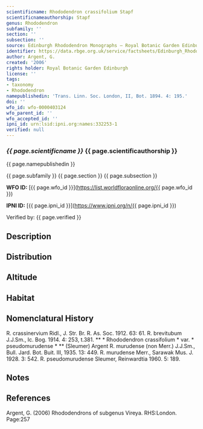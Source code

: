 ```yaml
---
scientificname: Rhododendron crassifolium Stapf
scientificnameauthorship: Stapf
genus: Rhododendron
subfamily: ''
section: ''
subsection: ''
source: Edinburgh Rhododendron Monographs – Royal Botanic Garden Edinburgh
identifier: https://data.rbge.org.uk/service/factsheets/Edinburgh_Rhododendron_Monographs.xhtml
author: Argent, G.
created: '2006'
rights holder: Royal Botanic Garden Edinburgh
license: ''
tags:
- taxonomy
- Rhododendron
namepublishedin: 'Trans. Linn. Soc. London, II, Bot. 1894. 4: 195.'
doi: ''
wfo_id: wfo-0000403124
wfo_parent_id: ''
wfo_accepted_id: ''
ipni_id: urn:lsid:ipni.org:names:332253-1
verified: null
---
```

### _{{ page.scientificname }}_ {{ page.scientificauthorship }}
 {{ page.namepublishedin }}

{{ page.subfamily }} {{ page.section }} {{ page.subsection }}

**WFO ID:** [{{ page.wfo_id }}](https://list.worldfloraonline.org/{{ page.wfo_id }})

**IPNI ID:** [{{ page.ipni_id }}](https://www.ipni.org/n/{{ page.ipni_id }})

Verified by: {{ page.verified }}



## Description


## Distribution


## Altitude


## Habitat


## Nomenclatural History
R. crassinervium Ridl., J. Str. Br. R. As. Soc. 1912. 63: 61. R. brevitubum J.J.Sm., Ic. Bog. 1914. 4: 253, t.381. ** * Rhododendron crassifolium * var. * pseudomurudense * ** (Sleumer) Argent R. murudense (non Merr.) J.J.Sm., Bull. Jard. Bot. Buit. III, 1935. 13: 449. R. murudense Merr., Sarawak Mus. J. 1928. 3: 542. R. pseudomurudense Sleumer, Reinwardtia 1960. 5: 189.
                       
## Notes


## References

Argent, G. (2006) Rhododendrons of subgenus Vireya. RHS:London. Page:257
